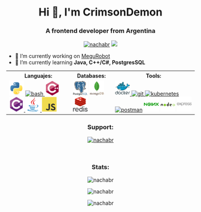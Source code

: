 <h1 align="center">Hi 👋, I'm CrimsonDemon</h1>
<h3 align="center">A frontend developer from Argentina</h3>
<p align="center"> <a href="https://twitter.com/nachabr" target="blank"><img src="https://img.shields.io/badge/Twitter-1DA1F2?style=for-the-badge&logo=twitter&logoColor=white" alt="nachabr" /></a> <a href="t.me/CrimsonDemon" target="blank"><img src="https://img.shields.io/badge/Telegram-2CA5E0?style=for-the-badge&logo=telegram&logoColor=white"></a></p>

- 🔭 I’m currently working on [MeguRobot](https://github.com/MeguRobot/MeguRobot.git)
- 🌱 I’m currently learning **Java, C++/C#, PostgresSQL**

</p>
<table align="center">
<tr>
   <th scope="col">Languajes:</th>
   <th scope="col">Databases:</th>
  <th scope="col">Tools:</th>
</tr>
<tr>
   <td>
      <a href="https://www.python.org" target="_blank" rel="noreferrer"><img src="https://raw.githubusercontent.com/devicons/devicon/master/icons/python/python-original.svg" alt="python" width="40" height="40"/></a> <a href="https://www.gnu.org/software/bash/" target="_blank" rel="noreferrer"> <img src="https://www.vectorlogo.zone/logos/gnu_bash/gnu_bash-icon.svg" alt="bash" width="40" height="40"/> </a> <a href="https://www.w3schools.com/cpp/" target="_blank" rel="noreferrer"> <img src="https://raw.githubusercontent.com/devicons/devicon/master/icons/cplusplus/cplusplus-original.svg" alt="cplusplus" width="40" height="40"/> </a> <a href="https://www.w3schools.com/cs/" target="_blank" rel="noreferrer"> <img src="https://raw.githubusercontent.com/devicons/devicon/master/icons/csharp/csharp-original.svg" alt="csharp" width="40" height="40"/> </a>  </a> </a> <a href="https://www.java.com" target="_blank" rel="noreferrer"> <img src="https://raw.githubusercontent.com/devicons/devicon/master/icons/java/java-original.svg" alt="java" width="40" height="40"/> </a> <a href="https://developer.mozilla.org/en-US/docs/Web/JavaScript" target="_blank" rel="noreferrer"><img src="https://raw.githubusercontent.com/devicons/devicon/master/icons/javascript/javascript-original.svg" alt="javascript" width="40" height="40"/></a>
   </td>
   <td>
      <a href="https://www.postgresql.org" target="_blank" rel="noreferrer"> <img src="https://raw.githubusercontent.com/devicons/devicon/master/icons/postgresql/postgresql-original-wordmark.svg" alt="postgresql" width="40" height="40"/></a> <a href="https://www.mongodb.com/" target="_blank" rel="noreferrer"> <img src="https://raw.githubusercontent.com/devicons/devicon/master/icons/mongodb/mongodb-original-wordmark.svg" alt="mongodb" width="40" height="40"/></a> <a href="https://redis.io" target="_blank" rel="noreferrer"> <img src="https://raw.githubusercontent.com/devicons/devicon/master/icons/redis/redis-original-wordmark.svg" alt="redis" width="40" height="40"/></a>
   </td>
   <td>
      <a href="https://www.docker.com/" target="_blank" rel="noreferrer"> <img src="https://raw.githubusercontent.com/devicons/devicon/master/icons/docker/docker-original-wordmark.svg" alt="docker" width="40" height="40"/> <a href="https://git-scm.com/" target="_blank" rel="noreferrer"> <img src="https://www.vectorlogo.zone/logos/git-scm/git-scm-icon.svg" alt="git" width="40" height="40"/> <a href="https://kubernetes.io" target="_blank" rel="noreferrer"> <img src="https://www.vectorlogo.zone/logos/kubernetes/kubernetes-icon.svg" alt="kubernetes" width="40" height="40"/> </a> <a href="https://postman.com" target="_blank" rel="noreferrer"> <img src="https://www.vectorlogo.zone/logos/getpostman/getpostman-icon.svg" alt="postman" width="40" height="40"/></a> <a href="https://www.nginx.com" target="_blank" rel="noreferrer"> <img src="https://raw.githubusercontent.com/devicons/devicon/master/icons/nginx/nginx-original.svg" alt="nginx" width="40" height="40"/></a> <a href="https://nodejs.org" target="_blank" rel="noreferrer"> <img src="https://raw.githubusercontent.com/devicons/devicon/master/icons/nodejs/nodejs-original-wordmark.svg" alt="nodejs" width="40" height="40"/></a> </a> <a href="https://expressjs.com" target="_blank" rel="noreferrer"> <img src="https://raw.githubusercontent.com/devicons/devicon/master/icons/express/express-original-wordmark.svg" alt="express" width="40" height="40"/></a>
   </td>
</table>

<h3 align="center">Support:</h3>

   <p align="center" ><a href="https://ko-fi.com/nachabr"> <img src="https://cdn.ko-fi.com/cdn/kofi3.png?v=3" height="50" width="210" alt="nachabr"></a></p>
   <br>
   <h3 align="center">Stats:</h3>
   <p align="center"><img src="https://github-readme-stats.vercel.app/api/top-langs?username=nachabr&show_icons=true&locale=en&theme=github_dark&hide_border=true" alt="nachabr"/></p>
   <p align="center"><img src="https://github-readme-stats.vercel.app/api?username=nachabr&theme=github_dark&hide_border=true&show_icons=true&locale=en" alt="nachabr"></p>
   <p align="center"><img src="https://github-readme-streak-stats.herokuapp.com/?user=nachabr&theme=github-dark&hide_border=true" alt="nachabr"></p>

